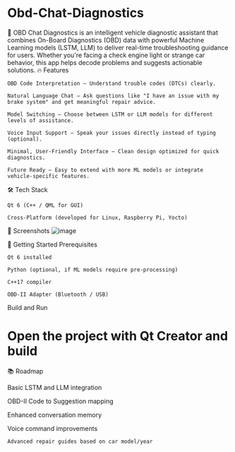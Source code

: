 # Obd-Chat-Diagnostics

🚗 OBD Chat Diagnostics is an intelligent vehicle diagnostic assistant that combines On-Board Diagnostics (OBD) data with powerful Machine Learning models (LSTM, LLM) to deliver real-time troubleshooting guidance for users.
Whether you're facing a check engine light or strange car behavior, this app helps decode problems and suggests actionable solutions.
🔥 Features

    OBD Code Interpretation — Understand trouble codes (DTCs) clearly.

    Natural Language Chat — Ask questions like "I have an issue with my brake system" and get meaningful repair advice.

    Model Switching — Choose between LSTM or LLM models for different levels of assistance.

    Voice Input Support — Speak your issues directly instead of typing (optional).

    Minimal, User-Friendly Interface — Clean design optimized for quick diagnostics.

    Future Ready — Easy to extend with more ML models or integrate vehicle-specific features.

🛠️ Tech Stack

    Qt 6 (C++ / QML for GUI)

    Cross-Platform (developed for Linux, Raspberry Pi, Yocto)

📸 Screenshots
![image](https://github.com/user-attachments/assets/bb473930-9933-4013-8fdb-473872e30c77)

	
	
🚀 Getting Started
Prerequisites

    Qt 6 installed

    Python (optional, if ML models require pre-processing)

    C++17 compiler

    OBD-II Adapter (Bluetooth / USB)

Build and Run

# Open the project with Qt Creator and build

📚 Roadmap

Basic LSTM and LLM integration

OBD-II Code to Suggestion mapping

Enhanced conversation memory

Voice command improvements

    Advanced repair guides based on car model/year



